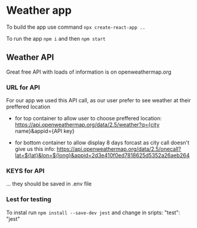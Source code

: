 # Weather app

To build the app use command `npx create-react-app ..`

To run the app `npm i` and then `npm start`

## Weather API

Great free API with loads of information is on openweathermap.org

### URL for API

For our app we used this API call, as our user prefer to see weather at their preffered location

- for top container to allow user to choose preffered location:
  https://api.openweathermap.org/data/2.5/weather?q={city name}&appid={API key}

- for bottom container to allow display 8 days forcast as city call doesn't give us this info:
  https://api.openweathermap.org/data/2.5/onecall?lat=${lat}&lon=${long}&appid=2d3e410f0ed7818625d5352a26aeb264

### KEYS for API

... they should be saved in .env file

### Lest for testing

To instal run `npm install --save-dev jest`
and change in sripts: "test": "jest"
